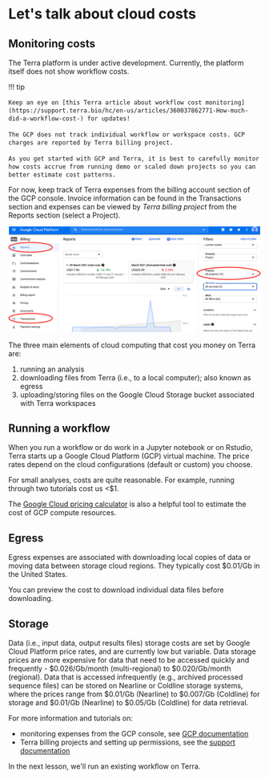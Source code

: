 # Let's talk about cloud costs

## Monitoring costs

The Terra platform is under active development. Currently, the platform itself does not show workflow costs.

!!! tip

    Keep an eye on [this Terra article about workflow cost monitoring](https://support.terra.bio/hc/en-us/articles/360037862771-How-much-did-a-workflow-cost-) for updates!

    The GCP does not track individual workflow or workspace costs. GCP charges are reported by Terra billing project.

    As you get started with GCP and Terra, it is best to carefully monitor how costs accrue from running demo or scaled down projects so you can better estimate cost patterns.

For now, keep track of Terra expenses from the billing account section of the GCP console. Invoice information can be found in the <span class="highlight_txt">Transactions</span> section and expenses can be viewed by *Terra billing project* from the <span class="highlight_txt">Reports</span> section (select a <span class="highlight_txt">Project</span>).

![](./terra-imgs/gcp-billing-tabs.png "billing tabs")

The three main elements of cloud computing that cost you money on Terra are:

1. running an analysis
2. downloading files from Terra (i.e., to a local computer); also known as egress
3. uploading/storing files on the Google Cloud Storage bucket associated with Terra workspaces

## Running a workflow

When you run a workflow or do work in a Jupyter notebook or on Rstudio, Terra starts up a Google Cloud Platform (GCP) virtual machine. The price rates depend on the cloud configurations (default or custom) you choose.

For small analyses, costs are quite reasonable. For example, running through two tutorials cost us <$1.

The [Google Cloud pricing calculator](https://cloud.google.com/products/calculator/#id=) is also a helpful tool to estimate the cost of GCP compute resources.

## Egress

Egress expenses are associated with downloading local copies of data or moving data between storage cloud regions. They typically cost $0.01/Gb in the United States.

You can preview the cost to download individual data files before downloading.



## Storage

Data (i.e., input data, output results files) storage costs are set by Google Cloud Platform price rates, and are currently low but variable. Data storage prices are more expensive for data that need to be accessed quickly and frequently - $0.026/Gb/month (multi-regional) to $0.020/Gb/month (regional). Data that is accessed infrequently (e.g., archived processed sequence files) can be stored on Nearline or Coldline storage systems, where the prices range from $0.01/Gb (Nearline) to $0.007/Gb (Coldline) for storage and $0.01/Gb (Nearline) to $0.05/Gb (Coldline) for data retrieval.


For more information and tutorials on:

- monitoring expenses from the GCP console, see [GCP documentation](https://cloud.google.com/billing/docs)
- Terra billing projects and setting up permissions, see the [support documentation](https://support.terra.bio/hc/en-us/articles/360026182251-How-to-set-up-billing-in-Terra)


In the next lesson, we'll run an existing workflow on Terra.
